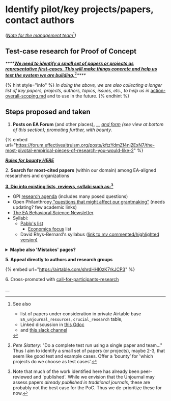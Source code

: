 # Identify pilot/key projects/papers, contact authors

([_Note for the management team_](#user-content-fn-1)[^1]_)_

## Test-case research for Proof of Concept

_****_[_**We need to identify a small set of papers or projects as representative first-cases. This will make things concrete and help us test the system we are building.**_](#user-content-fn-2)[^2]_****_

{% hint style="info" %}
_In doing the above, we are also collecting a longer list of key papers, projects, authors, topics, issues, etc., to help us in_ [action-overall-scoping.md](../../../management-tech-details-discussion/action-overall-scoping.md "mention") and to use in the future.
{% endhint %}

## Steps proposed and taken

1. **Posts on EA Forum** (and other places)**,** \_\_ [_and form_](https://airtable.com/shrdHHI0zK7rkJCP3) _(see view at bottom of this section); promoting further, with bounty._

{% embed url="https://forum.effectivealtruism.org/posts/kftzYdmZf4nj2ExN7/the-most-pivotal-empirical-pieces-of-research-you-would-like-2" %}

[_**Rules for bounty HERE**_](https://docs.google.com/document/d/17Z4ENov9BYvbvrtFju1X5d8-mD0vCdyagSPd9ArSC2Y/edit)

2\. **Search for most-cited papers** (within our domain) among EA-aligned researchers and organizations

****[**3. Dig into existing lists, reviews, syllabi such as:**](#user-content-fn-3)[^3]****

* GPI [research agenda](https://globalprioritiesinstitute.org/research-agenda-web-version/#22\_Epistemological\_issues) (includes many posed questions)
* Open Philanthropy[ "questions that might affect our grantmaking"](https://www.openphilanthropy.org/blog/technical-and-philosophical-questions-might-affect-our-grantmaking) (needs updating? few academic links)
* [The EA Behavioral Science Newsletter](https://preview.mailerlite.com/m9i6r0j7h9)
* Syllabi:
  * [Pablo's list](http://www.stafforini.com/blog/effective-altruism-syllabi/)
    * [Economics focus](https://effective-giving-marketing.gitbook.io/economics-for-ea-and-vice-versa/existing-resources-programs-examples) list
  * David Rhys-Bernard's syllabus ([link to my commented/highlighted version)](https://docs.google.com/document/d/1LeHrhhAcSWGQze6nSeaA9eNIXoG2vqPKM6-PrHognR0/edit)

<details>

<summary><strong>Maybe also 'Mistakes' pages?</strong></summary>

* [Givewell](https://www.givewell.org/about/our-mistakes) (mainly _operational mistakes)_

<!---->

* [ACX/Scott Alexander](https://astralcodexten.substack.com/p/mistakes?s=r)

Not very relevant (because mainly operational)

</details>

**5. Appeal directly to authors and research groups**

{% embed url="https://airtable.com/shrdHHI0zK7rkJCP3" %}

6\. Cross-promoted with [call-for-participants-research](../../../readme/call-for-participants-research/ "mention")

\_\_

[^1]: See also

    * list of papers under consideration in private Airtable base `EA_unjournal_resources`, `crucial_research` table,
    * Linked discussion in [this Gdoc](https://docs.google.com/document/d/14HXHQTqwJ5VOw-SBoJD8Sd3jathdO9geKdmhdOOx\_Gw/edit#heading=h.b6n4xb3q8q3c)
    * and [this slack channel](https://docs.google.com/document/d/14HXHQTqwJ5VOw-SBoJD8Sd3jathdO9geKdmhdOOx\_Gw/edit)

[^2]: _Pete Slattery:_ "Do a complete test run using a single paper and team…" Thus I aim to identify a small set of papers (or projects), maybe 2-3, that seem like good test and example cases. Offer a ‘bounty’ for 'which projects do we choose as test cases'.

[^3]: Note that much of the work identified here has already been peer-reviewed and 'published'. While we envision that the Unjournal may assess papers _already published in traditional journals_, these are probably not the best case for the PoC. Thus we de-prioritize these for now.

